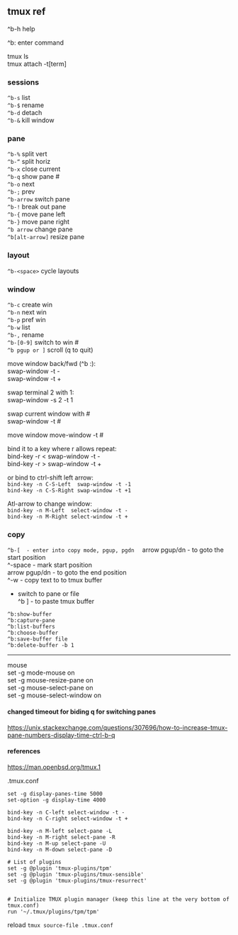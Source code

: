 ## tmux ref

^b-h     help

^b:        enter command

tmux ls  
tmux attach -t[term]  
   
### sessions  
`^b-s`     list  
`^b-$`     rename  
`^b-d`     detach  
`^b-&`     kill window  
  
### pane  
`^b-%`     split vert  
`^b-“`     split horiz  
`^b-x`     close current  
`^b-q`     show pane #  
`^b-o`     next   
`^b-;`     prev  
`^b-arrow` switch pane  
`^b-!`     break out pane  
`^b-{`     move pane left  
`^b-}`     move pane right  
`^b arrow`  change pane  
`^b[alt-arrow]`     resize pane  
  
### layout  
`^b-<space>`    cycle layouts  

### window 
`^b-c`     create win  
`^b-n`     next win  
`^b-p`     pref win  
`^b-w`     list  
`^b-,`     rename  
`^b-[0-9]` switch to win #  
`^b pgup or ]`  scroll (q to quit)  
  
move window back/fwd  (^b :):  
swap-window -t -  
swap-window -t +  
  
swap terminal 2 with 1:  
swap-window -s 2 -t 1  
  
swap current window with #  
swap-window -t #  

move window
move-window -t #
  
bind it to a key where r allows repeat:  
bind-key -r < swap-window -t -  
bind-key -r > swap-window -t +  
  
or bind to ctrl-shift left arrow:  
`bind-key -n C-S-Left  swap-window -t -1`  
`bind-key -n C-S-Right swap-window -t +1`  
  
Atl-arrow to change window:  
`bind-key -n M-Left  select-window -t -`  
`bind-key -n M-Right select-window -t +`  

### copy  
```^b-[  - enter into copy mode, pgup, pgdn  ```
arrow pgup/dn - to goto the start position  
^-space - mark start position  
arrow pgup/dn - to goto the end position  
^-w - copy text to to tmux buffer  
- switch to pane or file  
^b ] - to paste tmux buffer   
  
`^b:show-buffer`  
`^b:capture-pane`  
`^b:list-buffers`  
`^b:choose-buffer`  
`^b:save-buffer file`  
`^b:delete-buffer -b 1`  
  
------------------------------------------------------  
mouse  
set -g mode-mouse on  
set -g mouse-resize-pane on  
set -g mouse-select-pane on  
set -g mouse-select-window on  
  
#### changed timeout for biding q for switching panes    
https://unix.stackexchange.com/questions/307696/how-to-increase-tmux-pane-numbers-display-time-ctrl-b-q   
  
  
  
#### references   

https://man.openbsd.org/tmux.1  

.tmux.conf
```tmux
set -g display-panes-time 5000
set-option -g display-time 4000

bind-key -n C-left select-window -t -
bind-key -n C-right select-window -t +

bind-key -n M-left select-pane -L
bind-key -n M-right select-pane -R
bind-key -n M-up select-pane -U
bind-key -n M-down select-pane -D

# List of plugins
set -g @plugin 'tmux-plugins/tpm'
set -g @plugin 'tmux-plugins/tmux-sensible'
set -g @plugin 'tmux-plugins/tmux-resurrect'


# Initialize TMUX plugin manager (keep this line at the very bottom of tmux.conf)
run '~/.tmux/plugins/tpm/tpm'
```

reload ```tmux source-file .tmux.conf```
